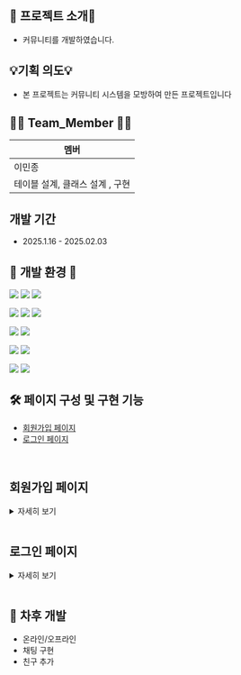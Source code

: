 
## 📖 프로젝트 소개📖
  - 커뮤니티를 개발하였습니다.

## 💡기획 의도💡
  - 본 프로젝트는 커뮤니티 시스템을 모방하여 만든 프로젝트입니다

## 🙋‍♀️ Team_Member 🙋‍♀️
  | 멤버|
| --- |
| 이민종 |
| 테이블 설계, 클래스 설계 , 구현 | 
 

## 개발 기간
  - 2025.1.16 - 2025.02.03

## 🔨 개발 환경 🔨


  <img src="https://img.shields.io/badge/java-007396?style=for-the-badge&logo=java&logoColor=white">   <img src="https://img.shields.io/badge/springboot-007396?style=for-the-badge&logo=springboot&logoColor=white">  <img src="https://img.shields.io/badge/react-007396?style=for-the-badge&logo=react&logoColor=white">
  
  <img src="https://img.shields.io/badge/html5-E34F26?style=for-the-badge&logo=html5&logoColor=white">   <img src="https://img.shields.io/badge/javascript-F7DF1E?style=for-the-badge&logo=javascript&logoColor=black">   <img src="https://img.shields.io/badge/jquery-0769AD?style=for-the-badge&logo=jquery&logoColor=white">

  <img src="https://img.shields.io/badge/bootstrap-7952B3?style=for-the-badge&logo=bootstrap&logoColor=white">   <img src="https://img.shields.io/badge/css5-1572B6?style=for-the-badge&logo=css5&logoColor=white"> 

  <img src="https://img.shields.io/badge/intelij-4479A1?style=for-the-badge&logo=intelij&logoColor=white"> 

  <img src="https://img.shields.io/badge/mysql-4479A1?style=for-the-badge&logo=mysql&logoColor=white"> 
  
  <img src="https://img.shields.io/badge/github-181717?style=for-the-badge&logo=github&logoColor=white">   <img src="https://img.shields.io/badge/sourcetree-181717?style=for-the-badge&logo=sourcetree&logoColor=white">


## 🛠 페이지 구성 및 구현 기능

  - [회원가입 페이지](#회원가입-페이지)
  - [로그인 페이지](#로그인-페이지)


<br>  

## 회원가입 페이지

<details> 
<summary> 자세히 보기
</summary>



</details>

<br>  

## 로그인 페이지

<details> 
<summary> 자세히 보기
</summary>


</details>

<br>  



## 🌄 차후 개발 

  - 온라인/오프라인
  - 채팅 구현
  - 친구 추가
  




